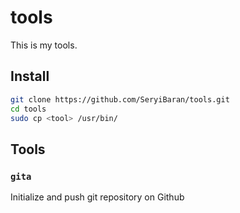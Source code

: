 # tools
This is my tools.

## Install
```bash
git clone https://github.com/SeryiBaran/tools.git
cd tools
sudo cp <tool> /usr/bin/
```

## Tools

### `gita`
Initialize and push git repository on Github  
